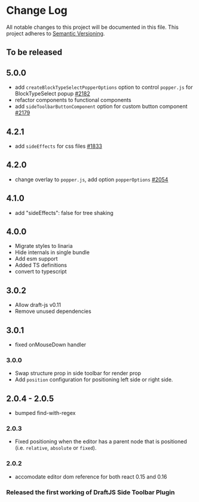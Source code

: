 # Change Log

All notable changes to this project will be documented in this file.
This project adheres to [Semantic Versioning](http://semver.org/).

## To be released

## 5.0.0

- add `createBlockTypeSelectPopperOptions` option to control `popper.js` for BlockTypeSelect popup [#2182](https://github.com/draft-js-plugins/draft-js-plugins/issues/2182)
- refactor components to functional components
- add `sideToolbarButtonComponent` option for custom button component [#2179](https://github.com/draft-js-plugins/draft-js-plugins/issues/2179)

## 4.2.1

- add `sideEffects` for css files [#1833](https://github.com/draft-js-plugins/draft-js-plugins/issues/1833)

## 4.2.0

- change overlay to `popper.js`, add option `popperOptions` [#2054](https://github.com/draft-js-plugins/draft-js-plugins/issues/2054)

## 4.1.0

- add "sideEffects": false for tree shaking

## 4.0.0

- Migrate styles to linaria
- Hide internals in single bundle
- Add esm support
- Added TS definitions
- convert to typescript

## 3.0.2

- Allow draft-js v0.11
- Remove unused dependencies

## 3.0.1

- fixed onMouseDown handler

### 3.0.0

- Swap structure prop in side toolbar for render prop
- Add `position` configuration for positioning left side or right side.

## 2.0.4 - 2.0.5

- bumped find-with-regex

### 2.0.3

- Fixed positioning when the editor has a parent node that is positioned (i.e. `relative`, `absolute` or `fixed`).

### 2.0.2

- accomodate editor dom reference for both react 0.15 and 0.16

### Released the first working of DraftJS Side Toolbar Plugin
